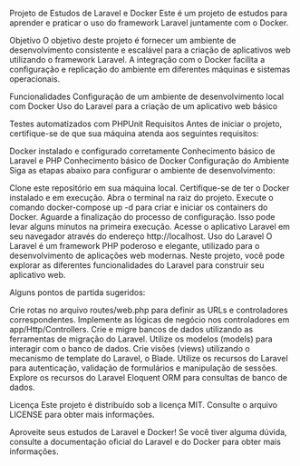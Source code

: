 Projeto de Estudos de Laravel e Docker
Este é um projeto de estudos para aprender e praticar o uso do framework Laravel juntamente com o Docker.

Objetivo
O objetivo deste projeto é fornecer um ambiente de desenvolvimento consistente e escalável para a criação de aplicativos web utilizando o framework Laravel. A integração com o Docker facilita a configuração e replicação do ambiente em diferentes máquinas e sistemas operacionais.

Funcionalidades
Configuração de um ambiente de desenvolvimento local com Docker
Uso do Laravel para a criação de um aplicativo web básico

Testes automatizados com PHPUnit
Requisitos
Antes de iniciar o projeto, certifique-se de que sua máquina atenda aos seguintes requisitos:

Docker instalado e configurado corretamente
Conhecimento básico de Laravel e PHP
Conhecimento básico de Docker
Configuração do Ambiente
Siga as etapas abaixo para configurar o ambiente de desenvolvimento:

Clone este repositório em sua máquina local.
Certifique-se de ter o Docker instalado e em execução.
Abra o terminal na raiz do projeto.
Execute o comando docker-compose up -d para criar e iniciar os containers do Docker.
Aguarde a finalização do processo de configuração. Isso pode levar alguns minutos na primeira execução.
Acesse o aplicativo Laravel em seu navegador através do endereço http://localhost.
Uso do Laravel
O Laravel é um framework PHP poderoso e elegante, utilizado para o desenvolvimento de aplicações web modernas. Neste projeto, você pode explorar as diferentes funcionalidades do Laravel para construir seu aplicativo web.

Alguns pontos de partida sugeridos:

Crie rotas no arquivo routes/web.php para definir as URLs e controladores correspondentes.
Implemente as lógicas de negócio nos controladores em app/Http/Controllers.
Crie e migre bancos de dados utilizando as ferramentas de migração do Laravel.
Utilize os modelos (models) para interagir com o banco de dados.
Crie visões (views) utilizando o mecanismo de template do Laravel, o Blade.
Utilize os recursos do Laravel para autenticação, validação de formulários e manipulação de sessões.
Explore os recursos do Laravel Eloquent ORM para consultas de banco de dados.



Licença
Este projeto é distribuído sob a licença MIT. Consulte o arquivo LICENSE para obter mais informações.

Aproveite seus estudos de Laravel e Docker! Se você tiver alguma dúvida, consulte a documentação oficial do Laravel e do Docker para obter mais informações.